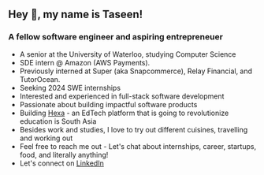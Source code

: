 <h2 align="left">Hey 👋, my name is Taseen!</h2>
<h3 align="left">A fellow software engineer and aspiring entrepreneuer</h3>


- A senior at the University of Waterloo, studying Computer Science
- SDE intern @ Amazon (AWS Payments).
- Previously interned at Super (aka Snapcommerce), Relay Financial, and TutorOcean.
- Seeking 2024 SWE internships
- Interested and experienced in full-stack software development
- Passionate about building impactful software products
- Building [Hexa](https://myhexaa.com/) - an EdTech platform that is going to revolutionize education is South Asia
- Besides work and studies, I love to try out different cuisines, travelling and working out
- Feel free to reach me out -  Let's chat about internships, career, startups, food, and literally anything!
- Let's connect on [LinkedIn](https://www.linkedin.com/in/a-s-m-taseen/)
